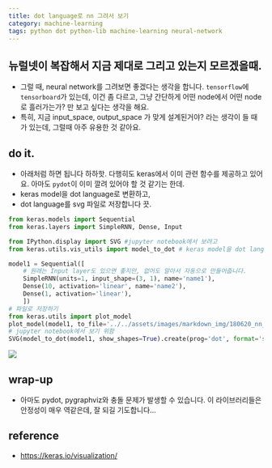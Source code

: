 ```yaml
---
title: dot language로 nn 그려서 보기 
category: machine-learning
tags: python dot python-lib machine-learning neural-network
---
```


## 뉴럴넷이 복잡해서 지금 제대로 그리고 있는지 모르겠을때. 

- 그럴 때, neural network를 그려보면 좋겠다는 생각을 합니다. `tensorflow`에 `tensorboard`가 있는데, 이건 좀 다르고, 그냥 간단하게 어떤 node에서 어떤 node로 흘러가는가? 만 보고 싶다는 생각을 해요. 
- 특히, 지금 input_space, output_space 가 맞게 설계된거야? 라는 생각이 들 때가 있는데, 그럴때 아주 유용한 것 같아요. 

## do it. 

- 아래처럼 하면 됩니다 하하핫. 다행히도 keras에서 이미 관련 함수를 제공하고 있어요. 아마도 `pydot`이 이미 깔려 있어야 할 것 같기는 한데. 
- keras model을 dot language로 변환하고, 
- dot language를 svg 파일로 저장합니다 끗. 

```python
from keras.models import Sequential
from keras.layers import SimpleRNN, Dense, Input

from IPython.display import SVG #jupyter notebook에서 보려고 
from keras.utils.vis_utils import model_to_dot # keras model을 dot language로 변환

model1 = Sequential([
    # 원래는 Input layer도 있으면 좋지만, 없어도 알아서 자동으로 만들어줍니다. 
    SimpleRNN(units=1, input_shape=(3, 1), name='name1'),
    Dense(10, activation='linear', name='name2'), 
    Dense(1, activation='linear'), 
    ])
# 파일로 저장하기 
from keras.utils import plot_model
plot_model(model1, to_file='../../assets/images/markdown_img/180620_nn_to_dot.svg')
# jupyter notebook에서 보기 위함
SVG(model_to_dot(model1, show_shapes=True).create(prog='dot', format='svg'))
```

![](/assets/images/markdown_img/180620_nn_to_dot.svg)


## wrap-up 

- 아마도 pydot, pygraphviz와 충돌 문제가 발생할 수 있습니다. 이 라이브러리들은 안정성이 매우 역같은데, 잘 되길 기도합니다... 

## reference 

- <https://keras.io/visualization/>